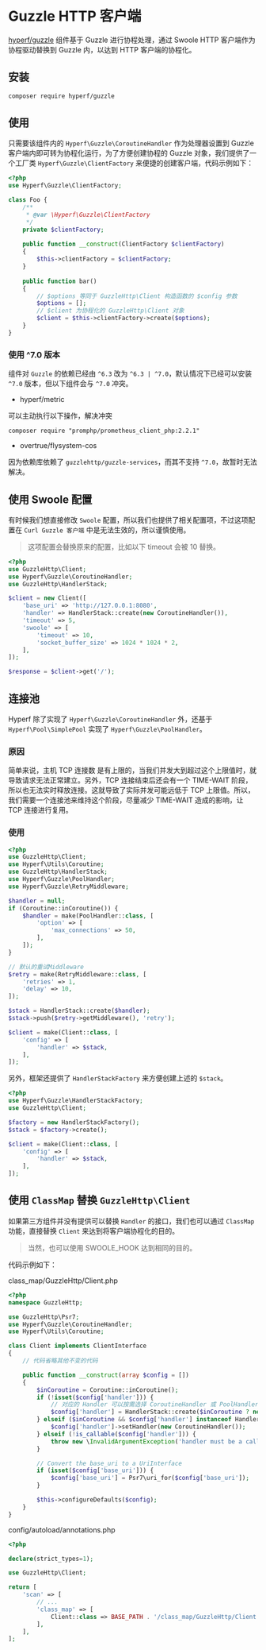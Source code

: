 # Guzzle HTTP 客户端

[hyperf/guzzle](https://github.com/hyperf/guzzle) 组件基于 Guzzle 进行协程处理，通过 Swoole HTTP 客户端作为协程驱动替换到 Guzzle 内，以达到 HTTP 客户端的协程化。

## 安装

```bash
composer require hyperf/guzzle
```

## 使用

只需要该组件内的 `Hyperf\Guzzle\CoroutineHandler` 作为处理器设置到 Guzzle 客户端内即可转为协程化运行，为了方便创建协程的 Guzzle 对象，我们提供了一个工厂类 `Hyperf\Guzzle\ClientFactory` 来便捷的创建客户端，代码示例如下：

```php
<?php 
use Hyperf\Guzzle\ClientFactory;

class Foo {
    /**
     * @var \Hyperf\Guzzle\ClientFactory
     */
    private $clientFactory;
    
    public function __construct(ClientFactory $clientFactory)
    {
        $this->clientFactory = $clientFactory;
    }
    
    public function bar()
    {
        // $options 等同于 GuzzleHttp\Client 构造函数的 $config 参数
        $options = [];
        // $client 为协程化的 GuzzleHttp\Client 对象
        $client = $this->clientFactory->create($options);
    }
}
```

### 使用 ^7.0 版本

组件对 `Guzzle` 的依赖已经由 `^6.3` 改为 `^6.3 | ^7.0`，默认情况下已经可以安装 `^7.0` 版本，但以下组件会与 `^7.0` 冲突。

- hyperf/metric

可以主动执行以下操作，解决冲突

```
composer require "promphp/prometheus_client_php:2.2.1"
```

- overtrue/flysystem-cos

因为依赖库依赖了 `guzzlehttp/guzzle-services`，而其不支持 `^7.0`，故暂时无法解决。

## 使用 Swoole 配置

有时候我们想直接修改 `Swoole` 配置，所以我们也提供了相关配置项，不过这项配置在 `Curl Guzzle 客户端` 中是无法生效的，所以谨慎使用。

> 这项配置会替换原来的配置，比如以下 timeout 会被 10 替换。

```php
<?php
use GuzzleHttp\Client;
use Hyperf\Guzzle\CoroutineHandler;
use GuzzleHttp\HandlerStack;

$client = new Client([
    'base_uri' => 'http://127.0.0.1:8080',
    'handler' => HandlerStack::create(new CoroutineHandler()),
    'timeout' => 5,
    'swoole' => [
        'timeout' => 10,
        'socket_buffer_size' => 1024 * 1024 * 2,
    ],
]);

$response = $client->get('/');

```

## 连接池

Hyperf 除了实现了 `Hyperf\Guzzle\CoroutineHandler` 外，还基于 `Hyperf\Pool\SimplePool` 实现了 `Hyperf\Guzzle\PoolHandler`。

### 原因

简单来说，主机 TCP 连接数 是有上限的，当我们并发大到超过这个上限值时，就导致请求无法正常建立。另外，TCP 连接结束后还会有一个 TIME-WAIT 阶段，所以也无法实时释放连接。这就导致了实际并发可能远低于 TCP 上限值。所以，我们需要一个连接池来维持这个阶段，尽量减少 TIME-WAIT 造成的影响，让 TCP 连接进行复用。

### 使用

```php
<?php
use GuzzleHttp\Client;
use Hyperf\Utils\Coroutine;
use GuzzleHttp\HandlerStack;
use Hyperf\Guzzle\PoolHandler;
use Hyperf\Guzzle\RetryMiddleware;

$handler = null;
if (Coroutine::inCoroutine()) {
    $handler = make(PoolHandler::class, [
        'option' => [
            'max_connections' => 50,
        ],
    ]);
}

// 默认的重试Middleware
$retry = make(RetryMiddleware::class, [
    'retries' => 1,
    'delay' => 10,
]);

$stack = HandlerStack::create($handler);
$stack->push($retry->getMiddleware(), 'retry');

$client = make(Client::class, [
    'config' => [
        'handler' => $stack,
    ],
]);
```

另外，框架还提供了 `HandlerStackFactory` 来方便创建上述的 `$stack`。

```php
<?php
use Hyperf\Guzzle\HandlerStackFactory;
use GuzzleHttp\Client;

$factory = new HandlerStackFactory();
$stack = $factory->create();

$client = make(Client::class, [
    'config' => [
        'handler' => $stack,
    ],
]);
```

## 使用 `ClassMap` 替换 `GuzzleHttp\Client`

如果第三方组件并没有提供可以替换 `Handler` 的接口，我们也可以通过 `ClassMap` 功能，直接替换 `Client` 来达到将客户端协程化的目的。

> 当然，也可以使用 SWOOLE_HOOK 达到相同的目的。

代码示例如下：

class_map/GuzzleHttp/Client.php

```php
<?php
namespace GuzzleHttp;

use GuzzleHttp\Psr7;
use Hyperf\Guzzle\CoroutineHandler;
use Hyperf\Utils\Coroutine;

class Client implements ClientInterface
{
    // 代码省略其他不变的代码

    public function __construct(array $config = [])
    {
        $inCoroutine = Coroutine::inCoroutine();
        if (!isset($config['handler'])) {
            // 对应的 Handler 可以按需选择 CoroutineHandler 或 PoolHandler
            $config['handler'] = HandlerStack::create($inCoroutine ? new CoroutineHandler() : null);
        } elseif ($inCoroutine && $config['handler'] instanceof HandlerStack) {
            $config['handler']->setHandler(new CoroutineHandler());
        } elseif (!is_callable($config['handler'])) {
            throw new \InvalidArgumentException('handler must be a callable');
        }

        // Convert the base_uri to a UriInterface
        if (isset($config['base_uri'])) {
            $config['base_uri'] = Psr7\uri_for($config['base_uri']);
        }

        $this->configureDefaults($config);
    }
}

```

config/autoload/annotations.php

```php
<?php

declare(strict_types=1);

use GuzzleHttp\Client;

return [
    'scan' => [
        // ...
        'class_map' => [
            Client::class => BASE_PATH . '/class_map/GuzzleHttp/Client.php',
        ],
    ],
];
```
